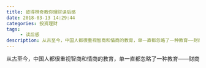 ```yaml
---
title: 彼得林奇教你理财读后感
date: 2018-03-13 14:29:44
categories: 投资理财
tags:
     - 读后感
description: 从古至今，中国人都很重视智商和情商的教育，单一直都忽略了一种教育——财商
---
```


从古至今，中国人都很重视智商和情商的教育，单一直都忽略了一种教育——财商